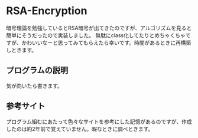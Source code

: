 # RSA-Encryption
暗号理論を勉強しているとRSA暗号が出てきたのですが、アルゴリズムを見ると簡単にそうだったので実装しました。
無駄にclass化してたりとめちゃくちゃですが、かわいいなーと思ってみてもらえたら幸いです。時間があるときに再構築しときます。

## プログラムの説明
気が向いたら書きます。

## 参考サイト
プログラム組むにあたって色々なサイトを参考にした記憶があるのですが、作成したのは約2年前で覚えていません。暇なときに調べときます。
